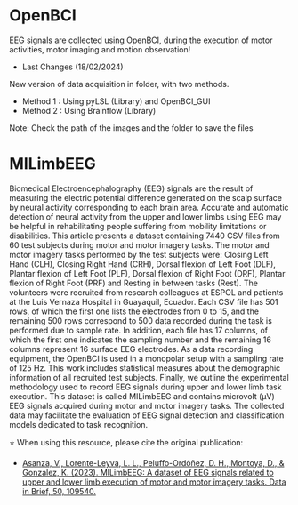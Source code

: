 # OpenBCI
EEG signals are collected using OpenBCI, during the execution of motor activities, motor imaging and motion observation!
- Last Changes (18/02/2024)

New version of data acquisition in folder, with two methods.
- Method 1 : Using pyLSL (Library) and OpenBCI_GUI
- Method 2 : Using Brainflow (Library)

Note: Check the path of the images and the folder to save the files

# MILimbEEG
Biomedical Electroencephalography (EEG) signals are the result of measuring the electric potential difference generated on the scalp surface by neural activity corresponding to each brain area. Accurate and automatic detection of neural activity from the upper and lower limbs using EEG may be helpful in rehabilitating people suffering from mobility limitations or disabilities. This article presents a dataset containing 7440 CSV files from 60 test subjects during motor and motor imagery tasks. The motor and motor imagery tasks performed by the test subjects were: Closing Left Hand (CLH), Closing Right Hand (CRH), Dorsal flexion of Left Foot (DLF), Plantar flexion of Left Foot (PLF), Dorsal flexion of Right Foot (DRF), Plantar flexion of Right Foot (PRF) and Resting in between tasks (Rest). The volunteers were recruited from research colleagues at ESPOL and patients at the Luis Vernaza Hospital in Guayaquil, Ecuador. Each CSV file has 501 rows, of which the first one lists the electrodes from 0 to 15, and the remaining 500 rows correspond to 500 data recorded during the task is performed due to sample rate. In addition, each file has 17 columns, of which the first one indicates the sampling number and the remaining 16 columns represent 16 surface EEG electrodes. As a data recording equipment, the OpenBCI is used in a monopolar setup with a sampling rate of 125 Hz. This work includes statistical measures about the demographic information of all recruited test subjects. Finally, we outline the experimental methodology used to record EEG signals during upper and lower limb task execution. This dataset is called MILimbEEG and contains microvolt (µV) EEG signals acquired during motor and motor imagery tasks. The collected data may facilitate the evaluation of EEG signal detection and classification models dedicated to task recognition.

⭐ When using this resource, please cite the original publication:
- [Asanza, V., Lorente-Leyva, L. L., Peluffo-Ordóñez, D. H., Montoya, D., & Gonzalez, K. (2023). MILimbEEG: A dataset of EEG signals related to upper and lower limb execution of motor and motor imagery tasks. Data in Brief, 50, 109540.](https://doi.org/10.1016/j.dib.2023.109540)

